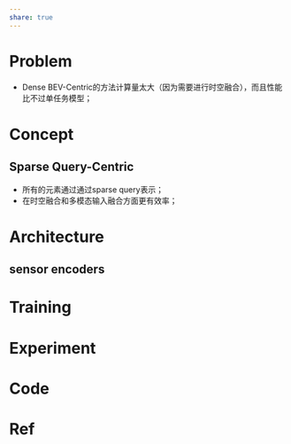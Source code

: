 ```yaml
---
share: true
---
```

# Problem

- Dense BEV-Centric的方法计算量太大（因为需要进行时空融合），而且性能比不过单任务模型；


# Concept

## Sparse Query-Centric
- 所有的元素通过通过sparse query表示；
- 在时空融合和多模态输入融合方面更有效率；

# Architecture

##  sensor encoders




# Training



# Experiment



# Code


# Ref
